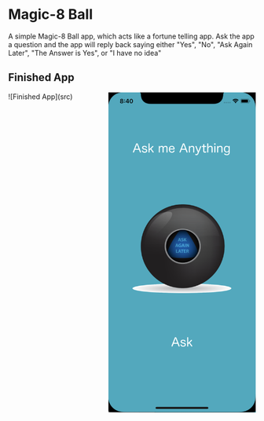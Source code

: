 

#  Magic-8 Ball

A simple Magic-8 Ball app, which acts like a fortune telling app. Ask the app a question and the app will reply back saying either "Yes", "No", "Ask Again Later", "The Answer is Yes", or "I have no idea"

## Finished App
<img src="https://github.com/GavinWon/Magic-8-Ball/blob/master/Magic-8-Ball.png" width=300 align=right>
![Finished App](src)





